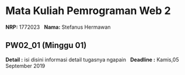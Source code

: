 # Mata Kuliah Pemrograman Web 2

**NRP:** 1772023 &nbsp;
**Nama:** Stefanus Hermawan


## PW02_01 (Minggu 01)

**Detail :** isi disini informasi detail tugasnya ngapain &nbsp;
**Deadline :** Kamis,05 September 2019